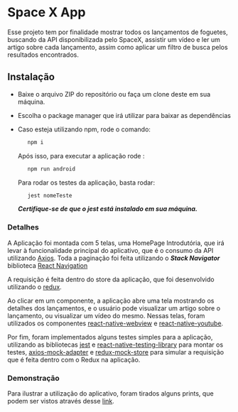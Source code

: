 

# Space X App

Esse projeto tem por finalidade mostrar todos os lançamentos de foguetes, buscando
da API disponibilizada pelo SpaceX, assistir um vídeo e ler um artigo sobre cada
lançamento, assim como aplicar um filtro de busca pelos resultados encontrados.

## Instalação
  - Baixe o arquivo ZIP do repositório ou faça um clone deste em sua máquina.
  - Escolha o package manager que irá utilizar para baixar as dependências

  - Caso esteja utilizando npm, rode o comando:
    ```sh
       npm i
    ```
    Após isso, para executar a aplicação rode :
    ```sh
       npm run android 
    ```

    Para rodar os testes da aplicação, basta rodar:
    ```sh
       jest nomeTeste
    ```

    ***Certifique-se de que o jest está instalado em sua máquina.***

### Detalhes

A Aplicação foi montada com 5 telas, uma HomePage Introdutória, que irá levar
à funcionalidade principal do aplicativo, que é o consumo da API utilizando [Axios](https://github.com/axios/axios). Toda a paginação foi feita utilizando o ***Stack Navigator*** biblioteca [React Navigation](https://reactnavigation.org/) 

A requisição é feita dentro do store da aplicação, que foi desenvolvido
utilizando o [redux](https://redux.js.org/).

Ao clicar em um componente, a aplicação abre uma tela mostrando os detalhes dos
lançamentos, e o usuário pode visualizar um artigo sobre o lançamento, ou
visualizar um vídeo do mesmo. Nessas telas, foram utilizados os componentes 
[react-native-webview](https://github.com/react-native-community/react-native-webview) e
[react-native-youtube](https://github.com/davidohayon669/react-native-youtube/tree/v1.1.0).

Por fim, foram implementados alguns testes simples para a aplicação, utilizando as
bibliotecas [jest](https://github.com/react-native-community/react-native-webview) e [react-native-testing-library](https://github.com/callstack/react-native-testing-library) para montar os testes, 
[axios-mock-adapter](https://github.com/ctimmerm/axios-mock-adapter) e [redux-mock-store](https://www.npmjs.com/package/redux-mock-store) para simular a requisição que é feita dentro com o Redux na aplicação.

### Demonstração

Para ilustrar a utilização do aplicativo, foram tirados alguns prints, que podem ser vistos através desse [link](https://imgur.com/a/gDFLyBU).
